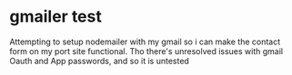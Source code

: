 # gmailer test

Attempting to setup nodemailer with my gmail so i can make the contact form on my port site functional. Tho there's unresolved issues with gmail Oauth and App passwords, and so it is untested
